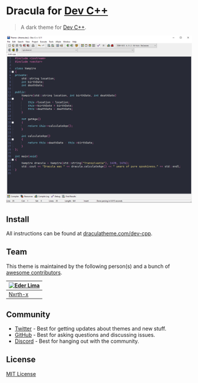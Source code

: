 # Dracula for [Dev C++](https://www.bloodshed.net/)

> A dark theme for [Dev C++](https://www.bloodshed.net/).

![Screenshot](./screenshot.png)

## Install

All instructions can be found at [draculatheme.com/dev-cpp](https://draculatheme.com/dev-cpp).

## Team

This theme is maintained by the following person(s) and a bunch of [awesome contributors](https://github.com/dracula/dev-cpp/graphs/contributors).

| [![Eder Lima](https://github.com/Nxrth-x.png?size=100)](https://github.com/Nxrth-x) |
| ----------------------------------------------------------------------------------- |
| [Nxrth-x](https://github.com/Nxrth-x)                                               |

## Community

- [Twitter](https://twitter.com/draculatheme) - Best for getting updates about themes and new stuff.
- [GitHub](https://github.com/dracula/dracula-theme/discussions) - Best for asking questions and discussing issues.
- [Discord](https://draculatheme.com/discord-invite) - Best for hanging out with the community.

## License

[MIT License](./LICENSE)
